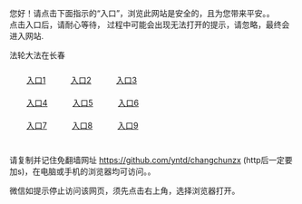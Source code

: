 您好！请点击下面指示的“入口”，浏览此网站是安全的，且为您带来平安。。 <br/>
点击入口后，请耐心等待， 过程中可能会出现无法打开的提示，请忽略，最终会进入网站. </br>

法轮大法在长春<br/>
<div style="padding:10px"><a style="margin:20px" target="_blank" href="https://d3qj5pufvxlype.cloudfront.net/2Qpsp?ymhzfrs" id="ccLink1" rel="nofollow">入口1</a> <a target="_blank" style="margin:20px" href="https://djs3b7zejeuvx.cloudfront.net/2Qpsp?tnicexdg" id="ccLink2" rel="nofollow">入口2</a> <a style="margin:20px" target="_blank" href="https://d2wg8db80us2je.cloudfront.net/2Qpsp?wxuiunvm" id="ccLink3" rel="nofollow">入口3</a></div>

<div style="padding:10px" ><a style="margin:20px" target="_blank" href="https://d3qj5pufvxlype.cloudfront.net/2Qpsp?ymhzfrs" id="ccLink4" rel="nofollow">入口4</a> <a style="margin:20px" href="https://djs3b7zejeuvx.cloudfront.net/2Qpsp?tnicexdg" target="_blank" id="ccLink5" rel="nofollow">入口5</a> <a style="margin:20px" href="https://d2wg8db80us2je.cloudfront.net/2Qpsp?wxuiunvm" target="_blank" id="ccLink6" rel="nofollow">入口6</a></div>

<div style="padding:10px"><a style="margin:20px" target="_blank" href="https://d3qj5pufvxlype.cloudfront.net/2Qpsp?ymhzfrs" id="ccLink7" rel="nofollow">入口7</a> <a style="margin:20px" href="https://djs3b7zejeuvx.cloudfront.net/2Qpsp?tnicexdg" target="_blank" id="ccLink8" rel="nofollow">入口8</a> <a style="margin:20px" target="_blank" href="https://d2wg8db80us2je.cloudfront.net/2Qpsp?wxuiunvm" id="ccLink9" rel="nofollow">入口9</a></div>

<br/>



请复制并记住免翻墙网址 https://github.com/yntd/changchunzx (http后一定要加s)，在电脑或手机的浏览器均可访问。。<br/>

微信如提示停止访问该网页，须先点击右上角，选择浏览器打开。
